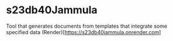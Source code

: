 # s23db40Jammula
Tool that generates documents from templates that integrate some specified data
(Render)[https://s23db40jammula.onrender.com]
